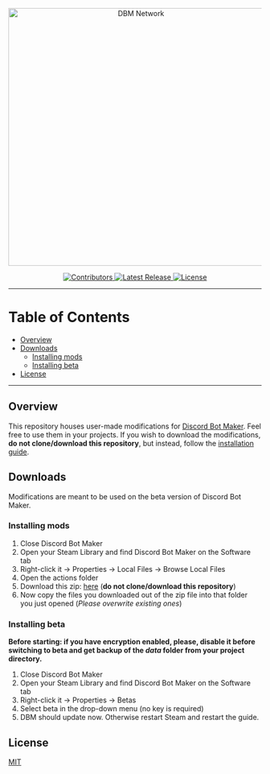 <p align="center">
  <a title="DBM Network" href="https://discord.gg/3QxkZPK" target="_blank">
    <img src="https://i.imgur.com/U8Z1SPh.png" width="512" alt="DBM Network" />
  </a>
</p>
<p align="center">
  <a title="Contributors" href="https://github.com/dbm-network/mods/contributors" target="_blank">
    <img src="https://img.shields.io/github/contributors/dbm-network/mods.svg?style=flat-square" alt="Contributors" />
  </a>
  <a title="Release" href="https://github.com/dbm-network/mods/releases" target="_blank">
    <img src="https://img.shields.io/github/release/dbm-network/mods.svg?style=flat-square" alt="Latest Release" />
  </a>
  <a title="License" href="https://github.com/dbm-network/mods/blob/master/LICENSE.md" target="_blank">
    <img src="https://img.shields.io/github/license/dbm-network/mods.svg?style=flat-square" alt="License" />
  </a>
</p>

** **

# Table of Contents

- [Overview](#overview)
- [Downloads](#downloads)
  - [Installing mods](#installing-mods)
  - [Installing beta](#installing-beta)
- [License](#license)

** **

## Overview

This repository houses user-made modifications for [Discord Bot Maker](https://store.steampowered.com/app/682130/Discord_Bot_Maker/). Feel free to use them in your projects. If you wish to download the modifications, **do not clone/download this repository**, but instead, follow the [installation guide](#installing-mods).

## Downloads

Modifications are meant to be used on the beta version of Discord Bot Maker.

### Installing mods

1. Close Discord Bot Maker
2. Open your Steam Library and find Discord Bot Maker on the Software tab
3. Right-click it → Properties → Local Files → Browse Local Files
4. Open the actions folder
5. Download this zip: [here](https://dbm-network.github.io/download-git/#/home?url=https://github.com/dbm-network/mods/tree/master/actions) (**do not clone/download this repository**)
6. Now copy the files you downloaded out of the zip file into that folder you just opened (*Please overwrite existing ones*)

### Installing beta

**Before starting: if you have encryption enabled, please, disable it before switching to beta and get backup of the *data* folder from your project directory.**

1. Close Discord Bot Maker
2. Open your Steam Library and find Discord Bot Maker on the Software tab
3. Right-click it → Properties → Betas
4. Select beta in the drop-down menu (no key is required)
5. DBM should update now. Otherwise restart Steam and restart the guide.

## License

[MIT](LICENSE.md)
